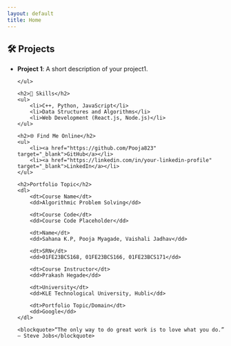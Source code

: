 ```yaml
---
layout: default
title: Home
---
```


<section>
    <h2>🛠 Projects</h2>
    <ul>
        <li><strong>Project 1</strong>: A short description of your project1.</li>
       
    </ul>

    <h2>🚀 Skills</h2>
    <ul>
        <li>C++, Python, JavaScript</li>
        <li>Data Structures and Algorithms</li>
        <li>Web Development (React.js, Node.js)</li>
    </ul>

    <h2>🌐 Find Me Online</h2>
    <ul>
        <li><a href="https://github.com/Pooja823" target="_blank">GitHub</a></li>
        <li><a href="https://linkedin.com/in/your-linkedin-profile" target="_blank">LinkedIn</a></li>
    </ul>

    <h2>Portfolio Topic</h2>
    <dl>
        <dt>Course Name</dt>
        <dd>Algorithmic Problem Solving</dd>

        <dt>Course Code</dt>
        <dd>Course Code Placeholder</dd>

        <dt>Name</dt>
        <dd>Sahana K.P, Pooja Myagade, Vaishali Jadhav</dd>

        <dt>SRN</dt>
        <dd>01FE23BCS168, 01FE23BCS166, 01FE23BCS171</dd>

        <dt>Course Instructor</dt>
        <dd>Prakash Hegade</dd>

        <dt>University</dt>
        <dd>KLE Technological University, Hubli</dd>

        <dt>Portfolio Topic/Domain</dt>
        <dd>Google</dd>
    </dl>

    <blockquote>“The only way to do great work is to love what you do.” – Steve Jobs</blockquote>
</section>

